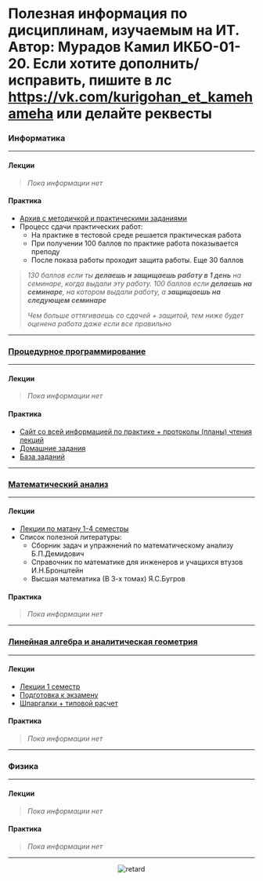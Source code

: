 # Полезная информация по дисциплинам, изучаемым на ИТ. Автор: Мурадов Камил ИКБО-01-20. Если хотите дополнить/исправить, пишите в лс https://vk.com/kurigohan_et_kamehameha или делайте реквесты
### Информатика
---
#### Лекции
>*Пока информации нет*
#### Практика
+ [Архив с методичкой и практическими заданиями](https://cloud.mirea.ru/index.php/s/QDRnJwLQor5Ck4J)
+ Процесс сдачи практических работ:
	- На практике в тестовой среде решается практическая работа
	- При получении 100 баллов по практике работа показывается преподу
	- После показа работы проходит защита работы. Еще 30 баллов
>_130 баллов если ты **делаешь и защищаешь работу в 1 день** на семинаре, когда выдали эту работу. 100 баллов если **делаешь на семинаре**, на котором выдали работу, а **защищаешь на следующем семинаре**_
><div><i>Чем больше оттягиваешь со сдачей + защитой, тем ниже будет оценена работа даже если все правильно</i></div>
---
### [Процедурное программирование](https://lizochekk.jimdofree.com/) 
---
#### Лекции
>*Пока информации нет*
#### Практика
* [Cайт со всей информацией по практике + протоколы (планы) чтения лекций](https://lizochekk.jimdofree.com/%D0%BF%D1%80%D0%BE%D0%B3%D1%80%D0%B0%D0%BC%D0%BC%D0%B8%D1%80%D0%BE%D0%B2%D0%B0%D0%BD%D0%B8%D0%B5/)
* [Домашние задания](https://github.com/ShamelessLad/mirea/tree/master/%D0%9F%D1%80%D0%BE%D0%B3%D1%80%D0%B0%D0%BC%D0%BC%D0%B8%D1%80%D0%BE%D0%B2%D0%B0%D0%BD%D0%B8%D0%B5/%D0%94%D0%BE%D0%BC%D0%B0%D1%88%D0%BD%D0%B8%D0%B5%20%D0%B7%D0%B0%D0%B4%D0%B0%D0%BD%D0%B8%D1%8F)
* [База заданий](https://github.com/ShamelessLad/mirea/tree/master/%D0%9F%D1%80%D0%BE%D0%B3%D1%80%D0%B0%D0%BC%D0%BC%D0%B8%D1%80%D0%BE%D0%B2%D0%B0%D0%BD%D0%B8%D0%B5/%D0%91%D0%B0%D0%B7%D0%B0%20%D0%B7%D0%B0%D0%B4%D0%B0%D0%BD%D0%B8%D0%B9)
---
### [Математический анализ](http://math.fel.mirea.ru/)
---
#### Лекции
+ [Лекции по матану 1-4 семестры](https://github.com/ShamelessLad/mirea/tree/master/%D0%9C%D0%B0%D1%82%D0%B0%D0%BD/%D0%9B%D0%B5%D0%BA%D1%86%D0%B8%D0%B8%201-4%20%D1%81%D0%B5%D0%BC%D0%B5%D1%81%D1%82%D1%80%D1%8B)
+ Список полезной литературы:
	- Сборник задач и упражнений по математическому анализу Б.П.Демидович
	- Справочник по математике для инженеров и учащихся втузов И.Н.Бронштейн
	- Высшая математика (В 3-х томах) Я.С.Бугров 
#### Практика
>*Пока информации нет*
---
### [Линейная алгебра и аналитическая геометрия](http://mathelp.mozello.ru/)
---
#### Лекции
* [Лекции 1 семестр](https://github.com/ShamelessLad/mirea/tree/master/%D0%9B%D0%B8%D0%BD%D0%B0%D0%BB%20%D0%B8%20%D0%B0%D0%BD%D0%B3%D0%B5%D0%BC/%D0%9B%D0%B5%D0%BA%D1%86%D0%B8%D0%B8%201%20%D1%81%D0%B5%D0%BC)
* [Подготовка к экзамену](https://github.com/ShamelessLad/mirea/tree/master/%D0%9B%D0%B8%D0%BD%D0%B0%D0%BB%20%D0%B8%20%D0%B0%D0%BD%D0%B3%D0%B5%D0%BC/%D0%9F%D0%BE%D0%B4%D0%B3%D0%BE%D1%82%D0%BE%D0%B2%D0%BA%D0%B0%20%D0%BA%20%D1%8D%D0%BA%D0%B7%D0%B0%D0%BC%D0%B5%D0%BD%D0%B0%D0%BC)
* [Шпаргалки + типовой расчет](https://github.com/ShamelessLad/mirea/tree/master/%D0%9B%D0%B8%D0%BD%D0%B0%D0%BB%20%D0%B8%20%D0%B0%D0%BD%D0%B3%D0%B5%D0%BC/%D0%A8%D0%BF%D0%B0%D1%80%D0%B3%D0%B0%D0%BB%D0%BA%D0%B8)
#### Практика
>*Пока информации нет*
---
### Физика
---
#### Лекции
>*Пока информации нет*
#### Практика
>*Пока информации нет*
---
<p align="center">
  <img src="https://media.giphy.com/media/SXlWq2CwGszP4t4KwS/giphy.gif" alt="retard"/>
</p>
